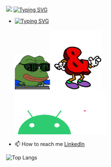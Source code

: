 
![](https://komarev.com/ghpvc/?username=Yashsomalkar&color=green)
[![Typing SVG](https://readme-typing-svg.demolab.com?font=Courier+Prime&pause=1000&color=20C20E&background=F1F1F100&width=1000&height=40&lines=%F0%9F%8C%9F+Welcome+to+my+corner+of+the+internet%2C+where+code+and+creativity+collide)](https://youtu.be/dQw4w9WgXcQ)



- [![Typing SVG](https://readme-typing-svg.demolab.com?font=Courier+Prime&pause=1000&color=20C20E&background=F1F1F100&width=1000&height=40&lines=%F0%9F%91%80+I%E2%80%99m+interested+in+CyberSecurity+(CTFs)+and+Android+)](https://git.io/typing-svg)
<br></br>
![hacker](assest/hacker-hacker-man.gif)![and](assest/letter-dancing-letter-dance-meme.gif)<img src="assest/love-you-android.gif" width="250" height="120"/>


- 📫 How to reach me [LinkedIn](https://www.linkedin.com/in/yash-somalkar-337957227/)


![Top Langs](https://github-readme-stats.vercel.app/api/top-langs/?username=Yashsomalkar&theme=chartreuse-dark)




<!---

![GitHub stats](https://github-readme-stats.vercel.app/api?username=Yashsomalkar&theme=chartreuse-dark&show_icons=true)<img src="https://github-readme-streak-stats.herokuapp.com/?user=Yashsomalkar&theme=chartreuse-dark" align="center" />



[![@rudrakshacker's Holopin board](https://holopin.me/rudrakshacker)](https://holopin.io/@rudrakshacker)

--->
<!---
Yashsomalkar/Yashsomalkar is a ✨ special ✨ repository because its `README.md` (this file) appears on your GitHub profile.
You can click the Preview link to take a look at your changes.
--->
